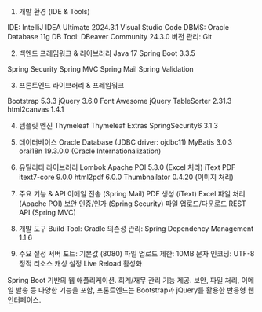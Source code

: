 1. 개발 환경 (IDE & Tools)

IDE: IntelliJ IDEA Ultimate 2024.3.1
Visual Studio Code
DBMS: Oracle Database 11g
DB Tool: DBeaver Community 24.3.0
버전 관리: Git

2. 백엔드 프레임워크 & 라이브러리
Java 17
Spring Boot 3.3.5

Spring Security
Spring MVC
Spring Mail
Spring Validation

3. 프론트엔드 라이브러리 & 프레임워크

Bootstrap 5.3.3
jQuery 3.6.0
Font Awesome
jQuery TableSorter 2.31.3
html2canvas 1.4.1

4. 템플릿 엔진
Thymeleaf
Thymeleaf Extras SpringSecurity6 3.1.3

5. 데이터베이스
Oracle Database (JDBC driver: ojdbc11)
MyBatis 3.0.3
orai18n 19.3.0.0 (Oracle Internationalization)

6. 유틸리티 라이브러리
Lombok
Apache POI 5.3.0 (Excel 처리)
iText PDF
itext7-core 9.0.0
html2pdf 6.0.0
Thumbnailator 0.4.20 (이미지 처리)

7. 주요 기능 & API
이메일 전송 (Spring Mail)
PDF 생성 (iText)
Excel 파일 처리 (Apache POI)
보안 인증/인가 (Spring Security)
파일 업로드/다운로드
REST API (Spring MVC)

8. 개발 도구
Build Tool: Gradle
의존성 관리: Spring Dependency Management 1.1.6

9. 주요 설정
서버 포트: 기본값 (8080)
파일 업로드 제한: 10MB
문자 인코딩: UTF-8
정적 리소스 캐싱 설정
Live Reload 활성화

Spring Boot 기반의 웹 애플리케이션. 회계/재무 관리 기능 제공. 
보안, 파일 처리, 이메일 발송 등 다양한 기능을 포함, 프론트엔드는 Bootstrap과 jQuery를 활용한 반응형 웹 인터페이스.
